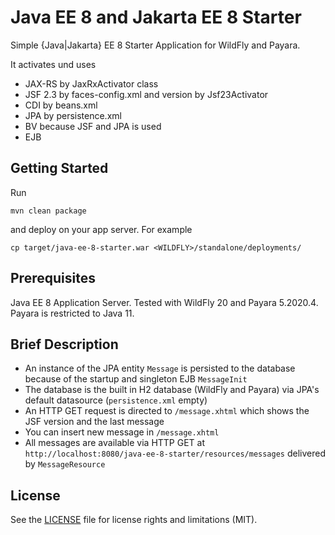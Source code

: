 # Java EE 8 and Jakarta EE 8 Starter

Simple {Java|Jakarta} EE 8 Starter Application for WildFly and Payara.

It activates und uses

* JAX-RS by JaxRxActivator class
* JSF 2.3 by faces-config.xml and version by Jsf23Activator
* CDI by beans.xml
* JPA by persistence.xml
* BV because JSF and JPA is used
* EJB 

## Getting Started

Run

```
mvn clean package
```

and deploy on your app server. For example

```
cp target/java-ee-8-starter.war <WILDFLY>/standalone/deployments/
```


## Prerequisites

Java EE 8 Application Server. Tested with WildFly 20 and Payara 5.2020.4.
Payara is restricted to Java 11.


## Brief Description

* An instance of the JPA entity ``Message`` is persisted to the database because of the startup and singleton EJB ``MessageInit``
* The database is the built in H2 database (WildFly and Payara) via JPA's default datasource (``persistence.xml`` empty)
* An HTTP GET request is directed to ``/message.xhtml`` which shows the JSF version and the last message
* You can insert new message in ``/message.xhtml`` 
* All messages are available via HTTP GET at ``http://localhost:8080/java-ee-8-starter/resources/messages`` delivered by ``MessageResource``


## License

See the [LICENSE](LICENSE.txt) file for license rights and limitations (MIT).
